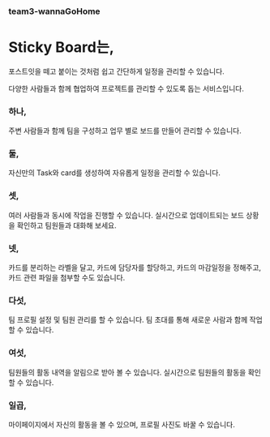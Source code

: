 ### team3-wannaGoHome

# Sticky Board는,


포스트잇을 떼고 붙이는 것처럼 쉽고 간단하게 일정을 관리할 수 있습니다.

다양한 사람들과 함께 협업하여 프로젝트를 관리할 수 있도록 돕는 서비스입니다.

### 하나,
주변 사람들과 함께 팀을 구성하고 업무 별로 보드를 만들어 관리할 수 있습니다.

### 둘, 
자신만의 Task와 card를 생성하여 자유롭게 일정을 관리할 수 있습니다. 

### 셋,
여러 사람들과 동시에 작업을 진행할 수 있습니다. 실시간으로 업데이트되는 보드 상황을 확인하고 팀원들과 대화해 보세요.

### 넷,
카드를 분리하는 라벨을 달고, 카드에 담당자를 할당하고, 카드의 마감일정을 정해주고, 카드 관련 파일을 첨부할 수도 있습니다.

### 다섯,
팀 프로필 설정 및 팀원 관리를 할 수 있습니다. 팀 초대를 통해 새로운 사람과 함께 작업할 수 있습니다.

### 여섯,
팀원들의 활동 내역을 알림으로 받아 볼 수 있습니다. 실시간으로 팀원들의 활동을 확인 할 수 있습니다.

### 일곱,
마이페이지에서 자신의 활동을 볼 수 있으며, 프로필 사진도 바꿀 수 있습니다.
